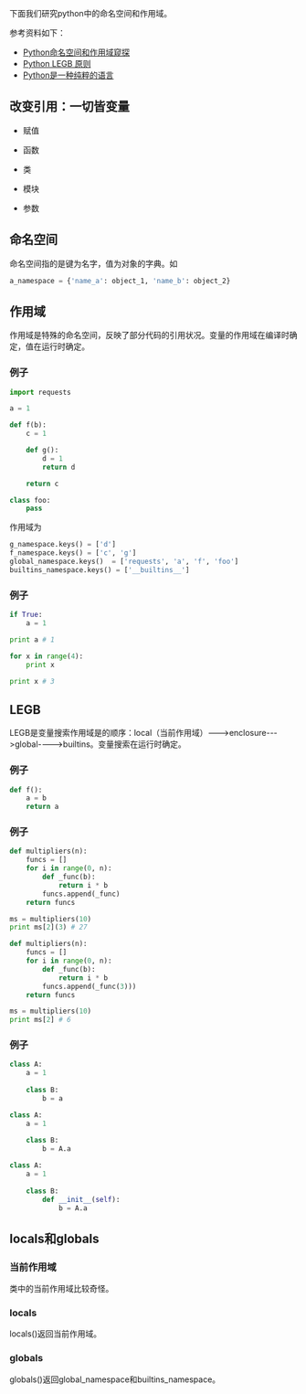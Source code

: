 ﻿下面我们研究python中的命名空间和作用域。

参考资料如下：

- [Python命名空间和作用域窥探](http://python.jobbole.com/81367)
- [Python LEGB 原则](https://zhuanlan.zhihu.com/p/25223919)
- [Python是一种纯粹的语言](https://zhuanlan.zhihu.com/p/23926957)

## 改变引用：一切皆变量

- 赋值

- 函数

- 类

- 模块

- 参数

## 命名空间

命名空间指的是键为名字，值为对象的字典。如

```python
a_namespace = {'name_a': object_1, 'name_b': object_2}
```

## 作用域

作用域是特殊的命名空间，反映了部分代码的引用状况。变量的作用域在编译时确定，值在运行时确定。

### 例子

```python
import requests

a = 1

def f(b):
    c = 1

    def g():
        d = 1
        return d

    return c

class foo:
    pass
```

作用域为

```python
g_namespace.keys() = ['d']
f_namespace.keys() = ['c', 'g']
global_namespace.keys()  = ['requests', 'a', 'f', 'foo']
builtins_namespace.keys() = ['__builtins__']
```

### 例子

```python
if True:
    a = 1

print a # 1
```

```python
for x in range(4):
    print x

print x # 3
```

## LEGB

LEGB是变量搜索作用域是的顺序：local（当前作用域）--->enclosure--->global---->builtins。变量搜索在运行时确定。

### 例子

```python
def f():
    a = b
    return a
```

### 例子

```python
def multipliers(n):
    funcs = []
    for i in range(0, n):
        def _func(b):
            return i * b
        funcs.append(_func)
    return funcs

ms = multipliers(10)
print ms[2](3) # 27
```

```python
def multipliers(n):
    funcs = []
    for i in range(0, n):
        def _func(b):
            return i * b
        funcs.append(_func(3)))
    return funcs

ms = multipliers(10)
print ms[2] # 6
```

### 例子

```python
class A:
    a = 1
    
    class B:
        b = a
```

```python
class A:
    a = 1
    
    class B:
        b = A.a
```

```python
class A:
    a = 1
    
    class B:
        def __init__(self):
            b = A.a
```

## locals和globals

### 当前作用域

类中的当前作用域比较奇怪。

### locals

locals()返回当前作用域。

### globals

globals()返回global_namespace和builtins_namespace。
